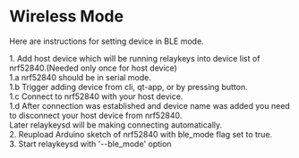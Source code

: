 # Wireless Mode

Here are instructions for setting device in BLE mode.

1\. Add host device which will be running relaykeys into device list of nrf52840.(Needed only once for host device)\
1.a nrf52840 should be in serial mode.\
1.b Trigger adding device from cli, qt-app, or by pressing button.\
1.c Connect to nrf52840 with your host device.\
1.d After connection was established and device name was added you need to disconnect your host device from nrf52840.\
Later relaykeysd will be making connecting automatically.\
2\. Reupload Arduino sketch of nrf52840 with ble\_mode flag set to true.\
3\. Start relaykeysd with '--ble\_mode' option
